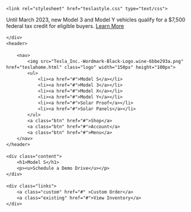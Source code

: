 <!DOCTYPE html>
<html lang="en">
<head>
    <meta charset="UTF-8">
    <meta http-equiv="X-UA-Compatible" content="IE=edge">
    <meta name="viewport" content="width=device-width, initial-scale=1.0">
    <title>Electric Cars, Solar & Clean Energy</title>
    <link rel="icon" type="image/png" href="tesla-logo-png-27.png" sizes="62x62" />
    
    <link rel="stylesheet" href="teslastyle.css" type="text/css">
</head>
<body>
    <div class="whitehead">
       <p>Until March 2023, new Model 3 and Model Y vehicles qualify for a $7,500 federal tax credit for eligible buyers. <u>Learn More</u></p>

    </div>
    <header>
        
        <nav>
            <img src="Tesla_Inc.-Wordmark-Black-Logo.wine-6bbe293a.png" href="teslahome.html" class="logo" width="150px" height="100px">
            <ul>
                <li><a href="#">Model S</a></li>
                <li><a href="#">Model 3</a></li>
                <li><a href="#">Model X</a></li>
                <li><a href="#">Model Y</a></li>
                <li><a href="#">Solar Proof</a></li>
                <li><a href="#">Solar Panels</a></li>
            </ul>
            <a class="btn" href="#">Shop</a>
            <a class="btn" href="#">Account</a>
            <a class="btn" href="#">Menu</a>
        </nav>
    </header>
    
    <div class="content">
        <h1>Model S</h1>
        <p><u>Schedule a Demo Drive</u></p>
    </div>

    <div class="links">
        <a class="custom" href="#" >Custom Order</a>
        <a class="existing" href="#">View Inventory</a>
    </div>
</body>
</html>

